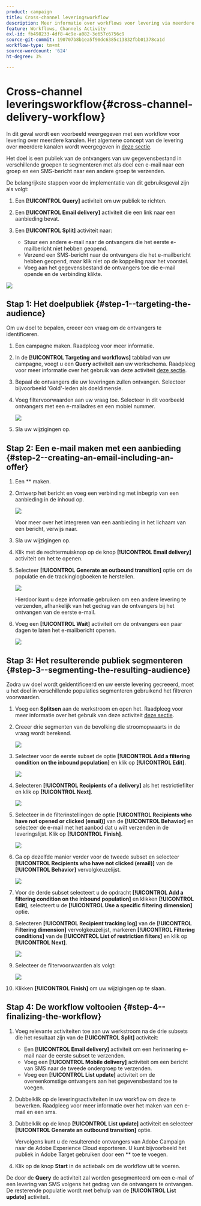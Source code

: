 ```yaml
---
product: campaign
title: Cross-channel leveringsworkflow
description: Meer informatie over workflows voor levering via meerdere kanalen
feature: Workflows, Channels Activity
exl-id: fb498233-4df8-4c9e-a082-3e657c6756c9
source-git-commit: 190707b8b1ea5f90dc6385c13832fbb01378ca1d
workflow-type: tm+mt
source-wordcount: '624'
ht-degree: 3%

---
```


# Cross-channel leveringsworkflow{#cross-channel-delivery-workflow}



In dit geval wordt een voorbeeld weergegeven met een workflow voor levering over meerdere kanalen. Het algemene concept van de levering over meerdere kanalen wordt weergegeven in [deze sectie](cross-channel-deliveries.md).

Het doel is een publiek van de ontvangers van uw gegevensbestand in verschillende groepen te segmenteren met als doel een e-mail naar een groep en een SMS-bericht naar een andere groep te verzenden.

De belangrijkste stappen voor de implementatie van dit gebruiksgeval zijn als volgt:

1. Een **[!UICONTROL Query]** activiteit om uw publiek te richten.
1. Een **[!UICONTROL Email delivery]** activiteit die een link naar een aanbieding bevat.
1. Een **[!UICONTROL Split]** activiteit naar:

   * Stuur een andere e-mail naar de ontvangers die het eerste e-mailbericht niet hebben geopend.
   * Verzend een SMS-bericht naar de ontvangers die het e-mailbericht hebben geopend, maar klik niet op de koppeling naar het voorstel.
   * Voeg aan het gegevensbestand de ontvangers toe die e-mail opende en de verbinding klikte.

![](assets/wkf_cross-channel_7.png)

## Stap 1: Het doelpubliek {#step-1--targeting-the-audience}

Om uw doel te bepalen, creeer een vraag om de ontvangers te identificeren.

1. Een campagne maken. Raadpleeg  voor meer informatie.
1. In de **[!UICONTROL Targeting and workflows]** tabblad van uw campagne, voegt u een **Query** activiteit aan uw werkschema. Raadpleeg voor meer informatie over het gebruik van deze activiteit [deze sectie](query.md).
1. Bepaal de ontvangers die uw leveringen zullen ontvangen. Selecteer bijvoorbeeld &#39;Gold&#39;-leden als doeldimensie.
1. Voeg filtervoorwaarden aan uw vraag toe. Selecteer in dit voorbeeld ontvangers met een e-mailadres en een mobiel nummer.

   ![](assets/wkf_cross-channel_3.png)

1. Sla uw wijzigingen op.

## Stap 2: Een e-mail maken met een aanbieding {#step-2--creating-an-email-including-an-offer}

1. Een ** maken.
1. Ontwerp het bericht en voeg een verbinding met inbegrip van een aanbieding in de inhoud op.

   ![](assets/wkf_cross-channel_1.png)

   Voor meer over het integreren van een aanbieding in het lichaam van een bericht, verwijs naar.

1. Sla uw wijzigingen op.
1. Klik met de rechtermuisknop op de knop **[!UICONTROL Email delivery]** activiteit om het te openen.
1. Selecteer **[!UICONTROL Generate an outbound transition]** optie om de populatie en de trackinglogboeken te herstellen.

   ![](assets/wkf_cross-channel_2.png)

   Hierdoor kunt u deze informatie gebruiken om een andere levering te verzenden, afhankelijk van het gedrag van de ontvangers bij het ontvangen van de eerste e-mail.

1. Voeg een **[!UICONTROL Wait]** activiteit om de ontvangers een paar dagen te laten het e-mailbericht openen.

   ![](assets/wkf_cross-channel_4.png)

## Stap 3: Het resulterende publiek segmenteren {#step-3--segmenting-the-resulting-audience}

Zodra uw doel wordt geïdentificeerd en uw eerste levering gecreeerd, moet u het doel in verschillende populaties segmenteren gebruikend het filtreren voorwaarden.

1. Voeg een **Splitsen** aan de werkstroom en open het. Raadpleeg voor meer informatie over het gebruik van deze activiteit [deze sectie](split.md).
1. Creeer drie segmenten van de bevolking die stroomopwaarts in de vraag wordt berekend.

   ![](assets/wkf_cross-channel_6.png)

1. Selecteer voor de eerste subset de optie **[!UICONTROL Add a filtering condition on the inbound population]** en klik op **[!UICONTROL Edit]**.

   ![](assets/wkf_cross-channel_8.png)

1. Selecteren **[!UICONTROL Recipients of a delivery]** als het restrictiefilter en klik op **[!UICONTROL Next]**.

   ![](assets/wkf_cross-channel_9.png)

1. Selecteer in de filterinstellingen de optie **[!UICONTROL Recipients who have not opened or clicked (email)]** van de **[!UICONTROL Behavior]** en selecteer de e-mail met het aanbod dat u wilt verzenden in de leveringslijst. Klik op **[!UICONTROL Finish]**.

   ![](assets/wkf_cross-channel_10.png)

1. Ga op dezelfde manier verder voor de tweede subset en selecteer **[!UICONTROL Recipients who have not clicked (email)]** van de **[!UICONTROL Behavior]** vervolgkeuzelijst.

   ![](assets/wkf_cross-channel_11.png)

1. Voor de derde subset selecteert u de opdracht **[!UICONTROL Add a filtering condition on the inbound population]** en klikken **[!UICONTROL Edit]**, selecteert u de **[!UICONTROL Use a specific filtering dimension]** optie.
1. Selecteren **[!UICONTROL Recipient tracking log]** van de **[!UICONTROL Filtering dimension]** vervolgkeuzelijst, markeren **[!UICONTROL Filtering conditions]** van de **[!UICONTROL List of restriction filters]** en klik op **[!UICONTROL Next]**.

   ![](assets/wkf_cross-channel_12.png)

1. Selecteer de filtervoorwaarden als volgt:

   ![](assets/wkf_cross-channel_13.png)

1. Klikken **[!UICONTROL Finish]** om uw wijzigingen op te slaan.

## Stap 4: De workflow voltooien {#step-4--finalizing-the-workflow}

1. Voeg relevante activiteiten toe aan uw werkstroom na de drie subsets die het resultaat zijn van de **[!UICONTROL Split]** activiteit:

   * Een **[!UICONTROL Email delivery]** activiteit om een herinnering e-mail naar de eerste subset te verzenden.
   * Voeg een **[!UICONTROL Mobile delivery]** activiteit om een bericht van SMS naar de tweede ondergroep te verzenden.
   * Voeg een **[!UICONTROL List update]** activiteit om de overeenkomstige ontvangers aan het gegevensbestand toe te voegen.

1. Dubbelklik op de leveringsactiviteiten in uw workflow om deze te bewerken. Raadpleeg voor meer informatie over het maken van een e-mail en een sms.
1. Dubbelklik op de knop **[!UICONTROL List update]** activiteit en selecteer **[!UICONTROL Generate an outbound transition]** optie.

   Vervolgens kunt u de resulterende ontvangers van Adobe Campaign naar de Adobe Experience Cloud exporteren. U kunt bijvoorbeeld het publiek in Adobe Target gebruiken door een ** toe te voegen.

1. Klik op de knop **Start** in de actiebalk om de workflow uit te voeren.

De door de **Query** de activiteit zal worden gesegmenteerd om een e-mail of een levering van SMS volgens het gedrag van de ontvangers te ontvangen. De resterende populatie wordt met behulp van de **[!UICONTROL List update]** activiteit.
